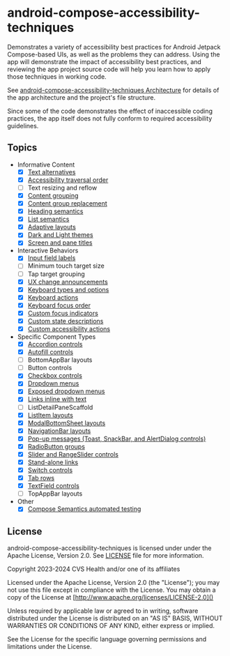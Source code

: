 # android-compose-accessibility-techniques

Demonstrates a variety of accessibility best practices for Android Jetpack Compose-based UIs, as well as the problems they can address.
Using the app will demonstrate the impact of accessibility best practices, and reviewing the app project source code will help you learn how to apply those techniques in working code.

See [android-compose-accessibility-techniques Architecture](ARCHITECTURE.md) for details of the app architecture and the project's file structure.

Since some of the code demonstrates the effect of inaccessible coding practices, the app itself does not fully conform to required accessibility guidelines.

## Topics
- Informative Content
    - [x] [Text alternatives](doc/content/TextAlternatives.md)
    - [x] [Accessibility traversal order](doc/content/AccessibilityTraversalOrder.md)
    - [ ] Text resizing and reflow
    - [x] [Content grouping](doc/content/ContentGrouping.md)
    - [x] [Content group replacement](doc/content/ContentGroupReplacement.md)
    - [x] [Heading semantics](doc/content/HeadingSemantics.md)
    - [x] [List semantics](doc/content/ListSemantics.md)
    - [x] [Adaptive layouts](doc/content/AdaptiveLayouts.md)
    - [x] [Dark and Light themes](doc/content/DarkAndLightThemes.md)
    - [x] [Screen and pane titles](doc/content/ScreenAndPaneTitles.md)
- Interactive Behaviors
    - [x] [Input field labels](doc/interactions/InteractiveControlLabels.md)
    - [ ] Minimum touch target size
    - [ ] Tap target grouping
    - [x] [UX change announcements](doc/interactions/UXChangeAnnouncements.md)
    - [x] [Keyboard types and options](doc/interactions/KeyboardTypes.md)
    - [x] [Keyboard actions](doc/interactions/KeyboardActions.md)
    - [x] [Keyboard focus order](doc/interactions/KeyboardFocusOrder.md)
    - [x] [Custom focus indicators](doc/interactions/CustomFocusIndicators.md)
    - [x] [Custom state descriptions](doc/interactions/CustomStateDescriptions.md)
    - [x] [Custom accessibility actions](doc/interactions/CustomAccessibilityActions.md)
- Specific Component Types
    - [x] [Accordion controls](doc/components/AccordionControls.md)
    - [x] [Autofill controls](doc/components/AutofillControls.md)
    - [ ] BottomAppBar layouts
    - [ ] Button controls
    - [x] [Checkbox controls](doc/components/CheckboxControls.md)
    - [x] [Dropdown menus](doc/components/DropdownMenus.md)
    - [x] [Exposed dropdown menus](doc/components/ExposedDropdownMenus.md)
    - [x] [Links inline with text](doc/components/LinksInlineWithText.md)
    - [ ] ListDetailPaneScaffold
    - [x] [ListItem layouts](doc/components/ListItemLayouts.md)
    - [x] [ModalBottomSheet layouts](doc/components/ModalBottomSheetLayouts.md)
    - [x] [NavigationBar layouts](doc/components/NavigationBarLayouts.md)
    - [x] [Pop-up messages (Toast, SnackBar, and AlertDialog controls)](doc/components/PopupMessages.md)
    - [x] [RadioButton groups](doc/components/RadioButtonGroups.md)
    - [x] [Slider and RangeSlider controls](doc/components/SliderAndRangeSliderControls.md)
    - [x] [Stand-alone links](doc/components/StandAloneLinks.md)
    - [x] [Switch controls](doc/components/SwitchControls.md)
    - [x] [Tab rows](doc/components/TabRows.md)
    - [x] [TextField controls](doc/components/TextFieldControls.md)
    - [ ] TopAppBar layouts
    
- Other
    - [x] [Compose Semantics automated testing](doc/AutomatedComposeAccessibilityTesting.md)

## License
android-compose-accessibility-techniques is licensed under under the Apache License, Version 2.0.  See [LICENSE](LICENSE) file for more information.

Copyright 2023-2024 CVS Health and/or one of its affiliates

Licensed under the Apache License, Version 2.0 (the "License");
you may not use this file except in compliance with the License.
You may obtain a copy of the License at
[http://www.apache.org/licenses/LICENSE-2.0]()

Unless required by applicable law or agreed to in writing, software
distributed under the License is distributed on an "AS IS" BASIS,
WITHOUT WARRANTIES OR CONDITIONS OF ANY KIND, either express or implied.

See the License for the specific language governing permissions and
limitations under the License.
